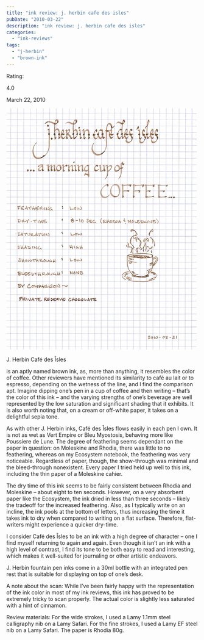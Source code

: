 ```yaml
---
title: "ink review: j. herbin cafe des isles"
pubDate: "2010-03-22"
description: "ink review: j. herbin cafe des isles"
categories:
  - "ink-reviews"
tags:
  - "j-herbin"
  - "brown-ink"
---
```


Rating:

4.0

March 22, 2010

![](cafe.jpg)

J. Herbin Café des Îsles

is an aptly named brown ink, as, more than anything, it resembles the color of coffee. Other reviewers have mentioned its similarity to café au lait or to espresso, depending on the wetness of the line, and I find the comparison apt. Imagine dipping one’s pen in a cup of coffee and then writing – that’s the color of this ink – and the varying strengths of one’s beverage are well represented by the low saturation and significant shading that it exhibits. It is also worth noting that, on a cream or off-white paper, it takes on a delightful sepia tone.

As with other J. Herbin inks, Café des Îsles flows easily in each pen I own. It is not as wet as Vert Empire or Bleu Myostosis, behaving more like Poussiere de Lune. The degree of feathering seems dependant on the paper in question: on Moleskine and Rhodia, there was little to no feathering, whereas on my Ecosystem notebook, the feathering was very noticeable. Regardless of paper, though, the show-through was minimal and the bleed-through nonexistent. Every paper I tried held up well to this ink, including the thin paper of a Moleskine cahier.

The dry time of this ink seems to be fairly consistent between Rhodia and Moleskine – about eight to ten seconds. However, on a very absorbent paper like the Ecosystem, the ink dried in less than three seconds – likely the tradeoff for the increased feathering. Also, as I typically write on an incline, the ink pools at the bottom of letters, thus increasing the time it takes ink to dry when compared to writing on a flat surface. Therefore, flat-writers might experience a quicker dry-time.

I consider Café des Îsles to be an ink with a high degree of character – one I find myself returning to again and again. Even though it isn’t an ink with a high level of contrast, I find its tone to be both easy to read and interesting, which makes it well-suited for journaling or other artistic endeavors.

J. Herbin fountain pen inks come in a 30ml bottle with an integrated pen rest that is suitable for displaying on top of one’s desk.

A note about the scan: While I’ve been fairly happy with the representation of the ink color in most of my ink reviews, this ink has proved to be extremely tricky to scan properly. The actual color is slightly less saturated with a hint of cinnamon.

Review materials: For the wide strokes, I used a Lamy 1.1mm steel calligraphy nib on a Lamy Safari. For the fine strokes, I used a Lamy EF steel nib on a Lamy Safari. The paper is Rhodia 80g.
